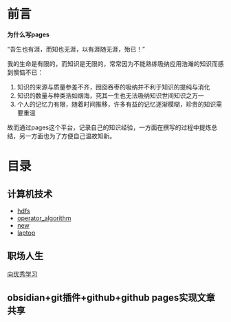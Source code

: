 
# 前言
**为什么写pages**

“吾生也有涯，而知也无涯，以有涯随无涯，殆已！”

我的生命是有限的，而知识是无限的，常常因为不能熟练吸纳应用浩瀚的知识而感到懊恼不已：
1. 知识的来源与质量参差不齐，囫囵吞枣的吸纳并不利于知识的提纯与消化
2. 知识的数量与种类浩如烟海，究其一生也无法吸纳知识世间知识之万一
3. 个人的记忆力有限，随着时间推移，许多有益的记忆逐渐模糊，珍贵的知识需要重温

故而通过pages这个平台，记录自己的知识经验，一方面在撰写的过程中提炼总结，另一方面也为了方便自己温故知新。

# 目录
## 计算机技术
- [hdfs](./计算机技术/hdfs.md)
- [operator_algorithm](operator_algorithm.md)
- [new](new.md)
- [laptop](./laptop.md)
## 职场人生
[向优秀学习](./职场人生/向优秀学习.md)

## obsidian+git插件+github+github pages实现文章共享